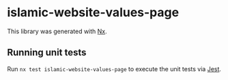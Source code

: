 # islamic-website-values-page

This library was generated with [Nx](https://nx.dev).

## Running unit tests

Run `nx test islamic-website-values-page` to execute the unit tests via [Jest](https://jestjs.io).
